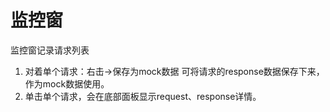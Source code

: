 # 监控窗
监控窗记录请求列表
1. 对着单个请求：右击->保存为mock数据 可将请求的response数据保存下来，作为mock数据使用。
2. 单击单个请求，会在底部面板显示request、response详情。